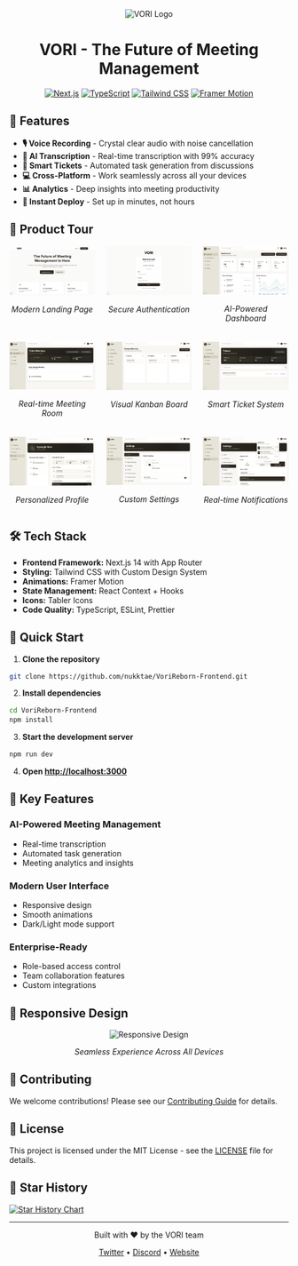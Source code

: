 <div align="center">
  <img src="public/logo.png" alt="VORI Logo" width="180"/>
  
  # VORI - The Future of Meeting Management
  
  [![Next.js](https://img.shields.io/badge/Next.js-14-black?style=for-the-badge&logo=next.js)](https://nextjs.org/)
  [![TypeScript](https://img.shields.io/badge/TypeScript-5.0-blue?style=for-the-badge&logo=typescript)](https://www.typescriptlang.org/)
  [![Tailwind CSS](https://img.shields.io/badge/Tailwind-3.0-38B2AC?style=for-the-badge&logo=tailwind-css)](https://tailwindcss.com/)
  [![Framer Motion](https://img.shields.io/badge/Framer_Motion-Latest-ff69b4?style=for-the-badge&logo=framer)](https://www.framer.com/motion/)
</div>

## 🚀 Features

- **🎙️ Voice Recording** - Crystal clear audio with noise cancellation
- **🧠 AI Transcription** - Real-time transcription with 99% accuracy
- **🎫 Smart Tickets** - Automated task generation from discussions
- **💻 Cross-Platform** - Work seamlessly across all your devices
- **📊 Analytics** - Deep insights into meeting productivity
- **🚀 Instant Deploy** - Set up in minutes, not hours

## 📸 Product Tour

<div align="center">
  <div style="display: flex; gap: 20px; margin-bottom: 20px;">
    <div>
      <img src="public/screenshots/landingpage.png" alt="Landing Page" width="300"/>
      <p><em>Modern Landing Page</em></p>
    </div>
    <div>
      <img src="public/screenshots/loginpage.png" alt="Login Interface" width="300"/>
      <p><em>Secure Authentication</em></p>
    </div>
    <div>
      <img src="public/screenshots/dashboard.png" alt="Dashboard" width="300"/>
      <p><em>AI-Powered Dashboard</em></p>
    </div>
  </div>

  <div style="display: flex; gap: 20px; margin-bottom: 20px;">
    <div>
      <img src="public/screenshots/meetingpage.png" alt="Meeting Interface" width="300"/>
      <p><em>Real-time Meeting Room</em></p>
    </div>
    <div>
      <img src="public/screenshots/kanban.png" alt="Kanban Board" width="300"/>
      <p><em>Visual Kanban Board</em></p>
    </div>
    <div>
      <img src="public/screenshots/ticketspage.png" alt="Tickets Management" width="300"/>
      <p><em>Smart Ticket System</em></p>
    </div>
  </div>

  <div style="display: flex; gap: 20px;">
    <div>
      <img src="public/screenshots/profilepage.png" alt="User Profile" width="300"/>
      <p><em>Personalized Profile</em></p>
    </div>
    <div>
      <img src="public/screenshots/settingpage.png" alt="Settings" width="300"/>
      <p><em>Custom Settings</em></p>
    </div>
    <div>
      <img src="public/screenshots/notificationspopup.png" alt="Notifications" width="300"/>
      <p><em>Real-time Notifications</em></p>
    </div>
  </div>
</div>

## 🛠️ Tech Stack

- **Frontend Framework:** Next.js 14 with App Router
- **Styling:** Tailwind CSS with Custom Design System
- **Animations:** Framer Motion
- **State Management:** React Context + Hooks
- **Icons:** Tabler Icons
- **Code Quality:** TypeScript, ESLint, Prettier

## 🚀 Quick Start

1. **Clone the repository**

```bash
git clone https://github.com/nukktae/VoriReborn-Frontend.git
```

2. **Install dependencies**

```bash
cd VoriReborn-Frontend
npm install
```

3. **Start the development server**

```bash
npm run dev
```

4. **Open [http://localhost:3000](http://localhost:3000)**

## 🌟 Key Features

### AI-Powered Meeting Management
- Real-time transcription
- Automated task generation
- Meeting analytics and insights

### Modern User Interface
- Responsive design
- Smooth animations
- Dark/Light mode support

### Enterprise-Ready
- Role-based access control
- Team collaboration features
- Custom integrations

## 📱 Responsive Design

<div align="center">
  <img src="public/screenshots/responsive.png" alt="Responsive Design" width="800"/>
  <p><em>Seamless Experience Across All Devices</em></p>
</div>

## 🤝 Contributing

We welcome contributions! Please see our [Contributing Guide](CONTRIBUTING.md) for details.

## 📄 License

This project is licensed under the MIT License - see the [LICENSE](LICENSE) file for details.

## 🌟 Star History

[![Star History Chart](https://api.star-history.com/svg?repos=nukktae/VoriReborn-Frontend&type=Date)](https://star-history.com/#nukktae/VoriReborn-Frontend&Date)

---

<div align="center">
  <p>Built with ❤️ by the VORI team</p>
  <p>
    <a href="https://twitter.com/vori">Twitter</a> •
    <a href="https://discord.gg/vori">Discord</a> •
    <a href="https://vori.com">Website</a>
  </p>
</div>
